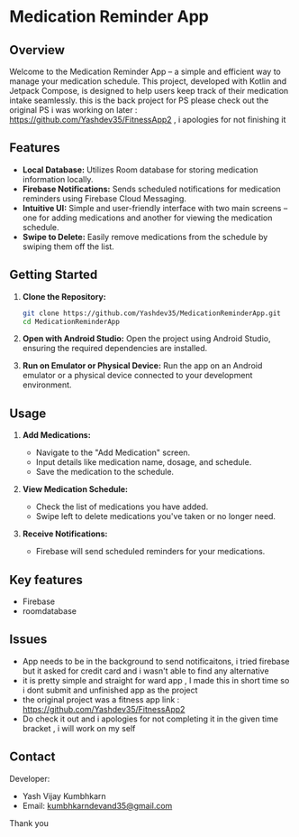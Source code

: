 
# Medication Reminder App

## Overview

Welcome to the Medication Reminder App – a simple and efficient way to manage your medication schedule. This project, developed with Kotlin and Jetpack Compose, is designed to help users keep track of their medication intake seamlessly.
this is the back project for PS please check out the original PS i was working on later : https://github.com/Yashdev35/FitnessApp2 , i apologies for not finishing it

## Features

- **Local Database:** Utilizes Room database for storing medication information locally.
- **Firebase Notifications:** Sends scheduled notifications for medication reminders using Firebase Cloud Messaging.
- **Intuitive UI:** Simple and user-friendly interface with two main screens – one for adding medications and another for viewing the medication schedule.
- **Swipe to Delete:** Easily remove medications from the schedule by swiping them off the list.

## Getting Started

1. **Clone the Repository:**
   ```bash
   git clone https://github.com/Yashdev35/MedicationReminderApp.git
   cd MedicationReminderApp
   ```

2. **Open with Android Studio:**
   Open the project using Android Studio, ensuring the required dependencies are installed.

3. **Run on Emulator or Physical Device:**
   Run the app on an Android emulator or a physical device connected to your development environment.

## Usage

1. **Add Medications:**
   - Navigate to the "Add Medication" screen.
   - Input details like medication name, dosage, and schedule.
   - Save the medication to the schedule.

2. **View Medication Schedule:**
   - Check the list of medications you have added.
   - Swipe left to delete medications you've taken or no longer need.

3. **Receive Notifications:**
   - Firebase will send scheduled reminders for your medications.
## Key features 
   - Firebase
   - roomdatabase

## Issues 
   - App needs to be in the background to send notificaitons, i tried firebase but it asked for credit card and i wasn't able to find any alternative
   - it is pretty simple and straight for ward app , I made this in short time so i dont submit and unfinished app as the project
   - the original project was a fitness app link : https://github.com/Yashdev35/FitnessApp2
   - Do check it out and i apologies for not completing it in the given time bracket , i will work on my self 

## Contact

Developer: 

- Yash Vijay Kumbhkarn
- Email: kumbhkarndevand35@gmail.com

Thank you
